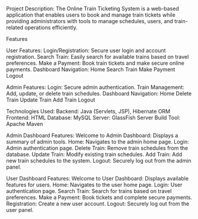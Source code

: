 Project Description:
The Online Train Ticketing System is a web-based application that enables users to book and manage train tickets while providing administrators with tools to manage schedules, users, and train-related operations efficiently.

Features

User Features:
Login/Registration: Secure user login and account registration.
Search Train: Easily search for available trains based on travel preferences.
Make a Payment: Book train tickets and make secure online payments.
Dashboard Navigation:
Home
Search Train
Make Payment
Logout

Admin Features:
Login: Secure admin authentication.
Train Management: Add, update, or delete train schedules.
Dashboard Navigation:
Home
Delete Train
Update Train
Add Train
Logout

Technologies Used:
Backend: Java (Servlets, JSP), Hibernate ORM
Frontend: HTML
Database: MySQL
Server: GlassFish Server
Build Tool: Apache Maven

Admin Dashboard Features:
Welcome to Admin Dashboard: Displays a summary of admin tools.
Home: Navigates to the admin home page.
Login: Admin authentication page.
Delete Train: Remove train schedules from the database.
Update Train: Modify existing train schedules.
Add Train: Add new train schedules to the system.
Logout: Securely log out from the admin panel.

User Dashboard Features:
Welcome to User Dashboard: Displays available features for users.
Home: Navigates to the user home page.
Login: User authentication page.
Search Train: Search for trains based on travel preferences.
Make a Payment: Book tickets and complete secure payments.
Registration: Create a new user account.
Logout: Securely log out from the user panel.
